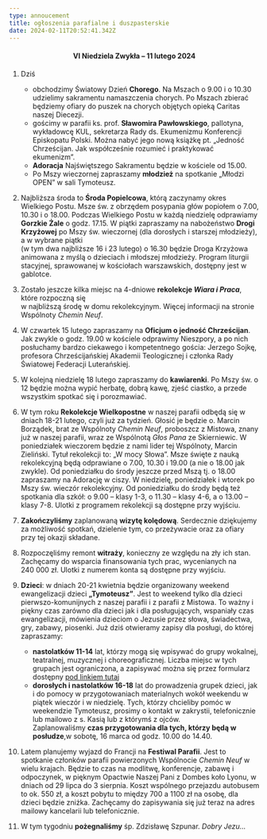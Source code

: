 ```yaml
---
type: annoucement
title: ogłoszenia parafialne i duszpasterskie
date: 2024-02-11T20:52:41.342Z
---
```

<!--StartFragment--><h4 style="text-align:center;">VI Niedziela Zwykła – 11 lutego 2024</h4>

1. Dziś

   * obchodzimy Światowy Dzień **Chorego**. Na Mszach o 9.00 i o 10.30 udzielimy sakramentu namaszczenia chorych. Po Mszach zbierać będziemy ofiary do puszek na chorych objętych opieką Caritas naszej Diecezji.
   * gościmy w parafii ks. prof. **Sławomira Pawłowskiego**, pallotyna, wykładowcę KUL, sekretarza Rady ds. Ekumenizmu Konferencji Episkopatu Polski. Można nabyć jego nową książkę pt. „Jedność Chrześcijan. Jak współcześnie rozumieć i praktykować ekumenizm”. 
   * **Adoracja** Najświętszego Sakramentu będzie w kościele od 15.00.
   * Po Mszy wieczornej zapraszamy **młodzież** na spotkanie „Młodzi OPEN” w sali Tymoteusz.
2. Najbliższa środa to **Środa Popielcowa**, którą zaczynamy okres Wielkiego Postu. Msze św. z obrzędem posypania głów popiołem o 7.00, 10.30 i o 18.00. Podczas Wielkiego Postu w każdą niedzielę odprawiamy **Gorzkie Żale** o godz. 17.15. W piątki zapraszamy na nabożeństwo **Drogi Krzyżowej** po Mszy św. wieczornej (dla dorosłych i starszej młodzieży), a w wybrane piątki\
   (w tym dwa najbliższe 16 i 23 lutego) o 16.30 będzie Droga Krzyżowa animowana z myślą o dzieciach i młodszej młodzieży. Program liturgii stacyjnej, sprawowanej w kościołach warszawskich, dostępny jest w gablotce.
3. Zostało jeszcze kilka miejsc na 4-dniowe **rekolekcje *Wiara i Praca***, które rozpoczną się\
   w najbliższą środę w domu rekolekcyjnym. Więcej informacji na stronie Wspólnoty *Chemin Neuf*.
4. W czwartek 15 lutego zapraszamy na **Oficjum o jedność Chrześcijan**. Jak zwykle o godz. 19.00 w kościele odprawimy Nieszpory, a po nich posłuchamy bardzo ciekawego i kompetentnego gościa: Jerzego Sojkę, profesora Chrześcijańskiej Akademii Teologicznej i członka Rady Światowej Federacji Luterańskiej. 
5. W kolejną niedzielę 18 lutego zapraszamy do **kawiarenki**. Po Mszy św. o 12 będzie można wypić herbatę, dobrą kawę, zjeść ciastko, a przede wszystkim spotkać się i porozmawiać.
6. W tym roku **Rekolekcje Wielkopostne** w naszej parafii odbędą się w dniach 18-21 lutego, czyli już za tydzień. Głosić je będzie o. Marcin Borządek, brat ze Wspólnoty *Chemin Neuf*, proboszcz z Mistowa, znany już w naszej parafii, wraz ze Wspólnotą *Głos Pana* ze Skierniewic. W poniedziałek wieczorem będzie z nami lider tej Wspólnoty, Marcin Zieliński. Tytuł rekolekcji to: „W mocy Słowa”. Msze święte z nauką rekolekcyjną będą odprawiane o 7.00, 10.30 i 19.00 (a nie o 18.00 jak zwykle). Od poniedziałku do środy jeszcze przed Mszą tj. o 18.00 zapraszamy na Adorację w ciszy. W niedzielę, poniedziałek i wtorek po Mszy św. wieczór rekolekcyjny. Od poniedziałku do środy będą też spotkania dla szkół: o 9.00 – klasy 1-3, o 11.30 – klasy 4-6, a o 13.00 – klasy 7-8. Ulotki z programem rekolekcji są dostępne przy wyjściu.
7. **Zakończyliśmy** zaplanowaną **wizytę kolędową**. Serdecznie dziękujemy za możliwość spotkań, dzielenie tym, co przeżywacie oraz za ofiary przy tej okazji składane.
8. Rozpoczęliśmy remont **witraży**, konieczny ze względu na zły ich stan. Zachęcamy do wsparcia finansowania tych prac, wycenianych na 240 000 zł. Ulotki z numerem konta są dostępne przy wyjściu.
9. **Dzieci**: w dniach 20-21 kwietnia będzie organizowany weekend ewangelizacji dzieci **„Tymoteusz”**. Jest to weekend tylko dla dzieci pierwszo-komunijnych z naszej parafii i z parafii z Mistowa. To ważny i piękny czas zarówno dla dzieci jak i dla posługujących, wspaniały czas ewangelizacji, mówienia dzieciom o Jezusie przez słowa, świadectwa, gry, zabawy, piosenki. Już dziś otwieramy zapisy dla posługi, do której zapraszamy:

   * **nastolatków 11-14** lat, którzy mogą się wpisywać do grupy wokalnej, teatralnej, muzycznej i choreograficznej. Liczba miejsc w tych grupach jest ograniczona, a zapisywać można się przez formularz dostępny [pod linkiem tutaj ](https://forms.gle/ts4j8jsKskJbTh7H6)[](https://forms.gle/mw13DvgqCRhVBk9H7)
   * **dorosłych i nastolatków 16-18** lat do prowadzenia grupek dzieci, jak i do pomocy w przygotowaniach materialnych wokół weekendu w piątek wieczór i w niedzielę. Tych, którzy chcieliby pomóc w weekendzie Tymoteusz, prosimy o kontakt w zakrystii, telefonicznie lub mailowo z s. Kasią lub z którymś z ojców.\
     Zaplanowaliśmy **czas przygotowania dla tych, którzy będą w posłudze**,w sobotę, 16 marca od godz. 10.00 do 14.40.
10. Latem planujemy wyjazd do Francji na **Festiwal Parafii**. Jest to spotkanie członków parafii powierzonych Wspólnocie *Chemin Neuf* w wielu krajach. Będzie to czas na modlitwę, konferencje, zabawę i odpoczynek, w pięknym Opactwie Naszej Pani z Dombes koło Lyonu, w dniach od 29 lipca do 3 sierpnia. Koszt wspólnego przejazdu autobusem to ok. 550 zł, a koszt pobytu to między 700 a 1100 zł na osobę, dla dzieci będzie zniżka. Zachęcamy do zapisywania się już teraz na adres mailowy kancelarii lub telefonicznie.
11. W tym tygodniu **pożegnaliśmy** śp. Zdzisławę Szpunar. *Dobry Jezu…*

<!--EndFragment-->